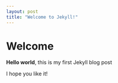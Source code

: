 ```yaml
---
layout: post
title: "Welcome to Jekyll!"
---
```


# Welcome 

**Hello world**, this is my first Jekyll blog post

I hope you like it!
